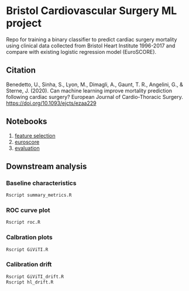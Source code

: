 # Bristol Cardiovascular Surgery ML project

Repo for training a binary classifier to predict cardiac surgery mortality using clinical data collected from Bristol Heart Institute 1996-2017 and compare with existing logistic regression model (EuroSCORE).

## Citation

Benedetto, U., Sinha, S., Lyon, M., Dimagli, A., Gaunt, T. R., Angelini, G., & Sterne, J. (2020). Can machine learning improve mortality prediction following cardiac surgery? European Journal of Cardio-Thoracic Surgery. https://doi.org/10.1093/ejcts/ezaa229

## Notebooks

1. [feature selection](feature_selection.ipynb)
2. [euroscore](euroscore.ipynb)
3. [evaluation](evaluation.ipynb)

## Downstream analysis

### Baseline characteristics

```sh
Rscript summary_metrics.R
```

### ROC curve plot

```sh
Rscript roc.R
```

### Calbration plots

```sh
Rscript GiViTI.R
```

### Calibration drift

```sh
Rscript GiViTI_drift.R
Rscript hl_drift.R
```
